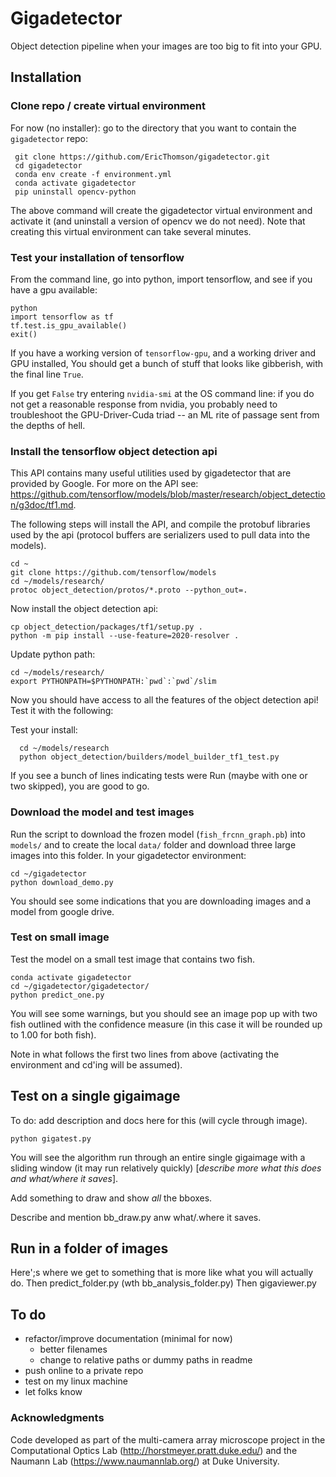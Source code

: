 # Gigadetector
Object detection pipeline when your images are too big to fit into your GPU.

<describe basic process here>

## Installation
### Clone repo / create  virtual environment
For now (no installer): go to the directory that you want to contain the `gigadetector` repo:    

     git clone https://github.com/EricThomson/gigadetector.git
     cd gigadetector
     conda env create -f environment.yml
     conda activate gigadetector
     pip uninstall opencv-python

The above command will create the gigadetector virtual environment and activate it (and uninstall a version of opencv we do not need).  Note that creating this virtual environment can take several minutes.

### Test your installation of tensorflow
From the command line, go into python, import tensorflow, and see if you have a gpu available:

    python
    import tensorflow as tf
    tf.test.is_gpu_available()
    exit()

If you have a working version of `tensorflow-gpu`, and a working driver and GPU installed, You should get a bunch of stuff that looks like gibberish, with the final line `True`.

If you get `False` try entering `nvidia-smi` at the OS command line: if you do not get a reasonable response from nvidia, you probably need to troubleshoot the GPU-Driver-Cuda triad -- an ML rite of passage sent from the depths of hell.

### Install the tensorflow object detection api
This API contains many useful utilities used by gigadetector that are provided by Google. For more on the API see:
 https://github.com/tensorflow/models/blob/master/research/object_detection/g3doc/tf1.md.

 The following steps will install the API, and compile the protobuf libraries used by the api (protocol buffers are serializers used to pull data into the models).

    cd ~
    git clone https://github.com/tensorflow/models
    cd ~/models/research/
    protoc object_detection/protos/*.proto --python_out=.

Now install the object detection api:

    cp object_detection/packages/tf1/setup.py .
    python -m pip install --use-feature=2020-resolver .

Update python path:

    cd ~/models/research/
    export PYTHONPATH=$PYTHONPATH:`pwd`:`pwd`/slim

Now you should have access to all the features of the object detection api! Test it with the following:

Test your install:

      cd ~/models/research
      python object_detection/builders/model_builder_tf1_test.py

If you see a bunch of lines indicating tests were Run (maybe with one or two skipped), you are good to go.

### Download the model and test images
Run the script to download the frozen model (`fish_frcnn_graph.pb`) into `models/` and to create the local `data/` folder and download three large images into this folder. In your gigadetector environment:

    cd ~/gigadetector
    python download_demo.py

You should see some indications that you are downloading images and a model from google drive.

### Test on small image
Test the model on a small test image that contains two fish.

    conda activate gigadetector
    cd ~/gigadetector/gigadetector/
    python predict_one.py

You will see some warnings, but you should see an image pop up with two fish outlined with the confidence measure (in this case it will be rounded up to 1.00 for both fish).

Note in what follows the first two lines from above (activating the environment and cd'ing will be assumed).

## Test on a single gigaimage
To do: add description and docs here for this (will cycle through image).

    python gigatest.py

You will see the algorithm run through an entire single gigaimage with a sliding window (it may run relatively quickly)  [*describe more what this does and what/where it saves*].

Add something to draw and show *all* the bboxes.

Describe and mention bb_draw.py anw what/.where it saves.  


## Run in a folder of images
Here';s where we get to something that is more like what you will actually do.
Then predict_folder.py (wth bb_analysis_folder.py)
Then gigaviewer.py

## To do
- refactor/improve documentation (minimal for now)
    - better filenames
    - change to relative paths or dummy paths in readme
- push online to a private repo
- test on my linux machine
- let folks know


### Acknowledgments
Code developed as part of the multi-camera array microscope project in the Computational Optics Lab (http://horstmeyer.pratt.duke.edu/) and the Naumann Lab (https://www.naumannlab.org/) at Duke University.
